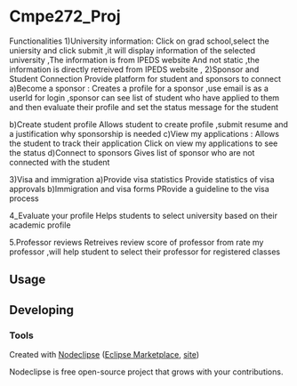 

# Cmpe272_Proj
Functionalities 
1)University information:
Click on grad school,select the uniersity and click submit ,it will display information of the selected university ,The information is from IPEDS website
And not static ,the information is directly retreived from IPEDS website ,
2)Sponsor and Student Connection
Provide platform for student and sponsors to connect 
a)Become a sponsor :
Creates a profile for a sponsor ,use email is as a userId for login ,sponsor can see list of student who have applied to them and then evaluate their profile and set the status message for the student 

b)Create student profile 
Allows student to create profile ,submit resume and a justification why sponsorship is needed 
c)View my applications :
Allows the student to track their application 
Click on view my applications to see the status 
d)Connect to sponsors 
Gives list of sponsor who are not connected with the student 

3)Visa and immigration 
a)Provide visa statistics 
Provide statistics of visa approvals 
b)Immigration and visa forms 
PRovide a guideline to the visa process 

4_Evaluate your profile 
Helps students to select university based on their academic profile 

5.Professor reviews 
Retreives review score of professor from rate my professor ,will help student to select their professor for registered classes 



## Usage



## Developing



### Tools

Created with [Nodeclipse](https://github.com/Nodeclipse/nodeclipse-1)
 ([Eclipse Marketplace](http://marketplace.eclipse.org/content/nodeclipse), [site](http://www.nodeclipse.org))   

Nodeclipse is free open-source project that grows with your contributions.
